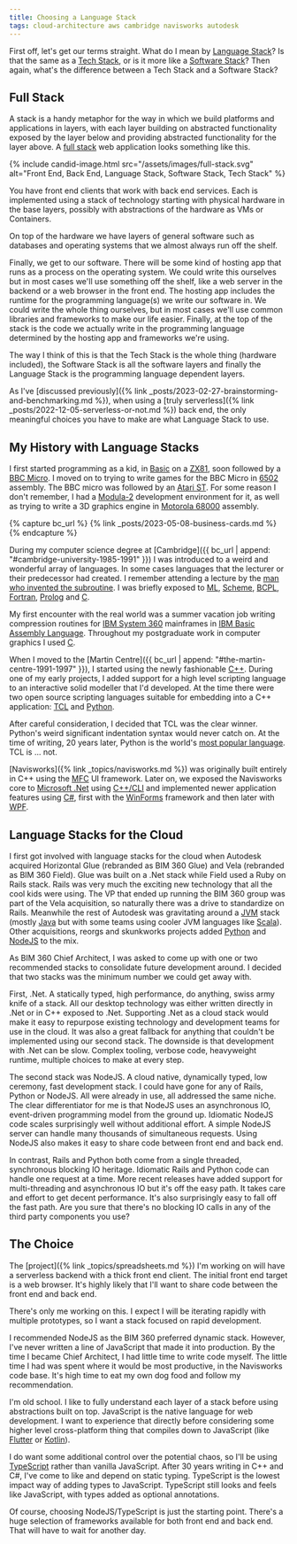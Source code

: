 ```yaml
---
title: Choosing a Language Stack
tags: cloud-architecture aws cambridge navisworks autodesk
---
```


First off, let's get our terms straight. What do I mean by [Language Stack](https://medium.com/omio-engineering/why-we-develop-and-use-language-stacks-not-languages-e83fd85c7f05)? Is that the same as a [Tech Stack](https://www.mongodb.com/basics/technology-stack), or is it more like a [Software Stack](https://www.sumologic.com/glossary/software-stack/)? Then again, what's the difference between a Tech Stack and a Software Stack?

## Full Stack

A stack is a handy metaphor for the way in which we build platforms and applications in layers, with each layer building on abstracted functionality exposed by the layer below and providing abstracted functionality for the layer above. A [full stack](https://www.mongodb.com/languages/full-stack-development) web application looks something like this.

{% include candid-image.html src="/assets/images/full-stack.svg" alt="Front End, Back End, Language Stack, Software Stack, Tech Stack" %}

You have front end clients that work with back end services. Each is implemented using a stack of technology starting with physical hardware in the base layers, possibly with abstractions of the hardware as VMs or Containers. 

On top of the hardware we have layers of general software such as databases and operating systems that we almost always run off the shelf. 

Finally, we get to our software. There will be some kind of hosting app that runs as a process on the operating system. We could write this ourselves but in most cases we'll use something off the shelf, like a web server in the backend or a web browser in the front end. The hosting app includes the runtime for the programming language(s) we write our software in. We could write the whole thing ourselves, but in most cases we'll use common libraries and frameworks to make our life easier. Finally, at the top of the stack is the code we actually write in the programming language determined by the hosting app and frameworks we're using.

The way I think of this is that the Tech Stack is the whole thing (hardware included), the Software Stack is all the software layers and finally the Language Stack is the programming language dependent layers.

As I've [discussed previously]({% link _posts/2023-02-27-brainstorming-and-benchmarking.md %}), when using a [truly serverless]({% link _posts/2022-12-05-serverless-or-not.md %}) back end, the only meaningful choices you have to make are what Language Stack to use. 

## My History with Language Stacks

I first started programming as a kid, in [Basic](https://en.wikipedia.org/wiki/BASIC) on a [ZX81](https://en.wikipedia.org/wiki/ZX81), soon followed by a [BBC Micro](https://en.wikipedia.org/wiki/BBC_Micro). I moved on to trying to write games for the BBC Micro in [6502](https://en.wikipedia.org/wiki/MOS_Technology_6502) assembly. The BBC micro was followed by an [Atari ST](https://en.wikipedia.org/wiki/Atari_ST). For some reason I don't remember, I had a [Modula-2](https://en.wikipedia.org/wiki/Modula-2) development environment for it, as well as trying to write a 3D graphics engine in [Motorola 68000](https://en.wikipedia.org/wiki/Motorola_68000) assembly.

{% capture bc_url %}
{% link _posts/2023-05-08-business-cards.md %}
{% endcapture %}

During my computer science degree at [Cambridge]({{ bc_url | append: "#cambridge-university-1985-1991" }}) I was introduced to a weird and wonderful array of languages. In some cases languages that the lecturer or their predecessor had created. I remember attending a lecture by the [man who invented the subroutine](https://en.wikipedia.org/wiki/David_Wheeler_(computer_scientist)). I was briefly exposed to [ML](https://en.wikipedia.org/wiki/ML_(programming_language)), [Scheme](https://en.wikipedia.org/wiki/Scheme_(programming_language)), [BCPL](https://en.wikipedia.org/wiki/BCPL), [Fortran](https://en.wikipedia.org/wiki/Fortran), [Prolog](https://en.wikipedia.org/wiki/Prolog) and [C](https://en.wikipedia.org/wiki/C_(programming_language)).

My first encounter with the real world was a summer vacation job writing compression routines for [IBM System 360](https://en.wikipedia.org/wiki/IBM_System/360) mainframes in [IBM Basic Assembly Language](https://en.wikipedia.org/wiki/IBM_Basic_Assembly_Language_and_successors). Throughout my postgraduate work in computer graphics I used [C](https://en.wikipedia.org/wiki/C_(programming_language)). 

When I moved to the [Martin Centre]({{ bc_url | append: "#the-martin-centre-1991-1997" }}), I started using the newly fashionable [C++](https://en.wikipedia.org/wiki/C%2B%2B). During one of my early projects, I added support for a high level scripting language to an interactive solid modeller that I'd developed. At the time there were two open source scripting languages suitable for embedding into a C++ application: [TCL](https://en.wikipedia.org/wiki/Tcl) and [Python](https://en.wikipedia.org/wiki/Python_(programming_language)). 

After careful consideration, I decided that TCL was the clear winner. Python's weird significant indentation syntax would never catch on. At the time of writing, 20 years later, Python is the world's [most popular language](https://www.tiobe.com/tiobe-index/). TCL is ... not. 

[Navisworks]({% link _topics/navisworks.md %}) was originally built entirely in C++ using the [MFC](https://en.wikipedia.org/wiki/Microsoft_Foundation_Class_Library) UI framework. Later on, we exposed the Navisworks core to [Microsoft .Net](https://en.wikipedia.org/wiki/.NET_Framework) using [C++/CLI](https://en.wikipedia.org/wiki/C%2B%2B/CLI) and implemented newer application features using [C#](https://en.wikipedia.org/wiki/C_Sharp_(programming_language)), first with the [WinForms](https://en.wikipedia.org/wiki/Windows_Forms) framework and then later with [WPF](https://en.wikipedia.org/wiki/Windows_Presentation_Foundation). 

## Language Stacks for the Cloud

I first got involved with language stacks for the cloud when Autodesk acquired Horizontal Glue (rebranded as BIM 360 Glue) and Vela (rebranded as BIM 360 Field). Glue was built on a .Net stack while Field used a Ruby on Rails stack. Rails was very much the exciting new technology that all the cool kids were using. The VP that ended up running the BIM 360 group was part of the Vela acquisition, so naturally there was a drive to standardize on Rails. Meanwhile the rest of Autodesk was gravitating around a [JVM](https://en.wikipedia.org/wiki/Java_virtual_machine) stack (mostly [Java](https://en.wikipedia.org/wiki/Java_(programming_language)) but with some teams using cooler JVM languages like [Scala](https://en.wikipedia.org/wiki/Scala_(programming_language))). Other acquisitions, reorgs and skunkworks projects added [Python](https://en.wikipedia.org/wiki/Python_(programming_language)) and [NodeJS](https://nodejs.org/en/about) to the mix.

As BIM 360 Chief Architect, I was asked to come up with one or two recommended stacks to consolidate future development around. I decided that two stacks was the minimum number we could get away with. 

First, .Net. A statically typed, high performance, do anything, swiss army knife of a stack. All our desktop technology was either written directly in .Net or in C++ exposed to .Net. Supporting .Net as a cloud stack would make it easy to repurpose existing technology and development teams for use in the cloud. It was also a great fallback for anything that couldn't be implemented using our second stack. The downside is that development with .Net can be slow. Complex tooling, verbose code, heavyweight runtime, multiple choices to make at every step. 

The second stack was NodeJS. A cloud native, dynamically typed, low ceremony, fast development stack. I could have gone for any of Rails, Python or NodeJS. All were already in use, all addressed the same niche. The clear differentiator for me is that NodeJS uses an asynchronous IO, event-driven programming model from the ground up. Idiomatic NodeJS code scales surprisingly well without additional effort. A simple NodeJS server can handle many thousands of simultaneous requests. Using NodeJS also makes it easy to share code between front end and back end. 

In contrast, Rails and Python both come from a single threaded, synchronous blocking IO heritage. Idiomatic Rails and Python code can handle one request at a time. More recent releases have added support for multi-threading and asynchronous IO but it's off the easy path. It takes care and effort to get decent performance. It's also surprisingly easy to fall off the fast path. Are you sure that there's no blocking IO calls in any of the third party components you use?

## The Choice

The [project]({% link _topics/spreadsheets.md %}) I'm working on will have a serverless backend with a thick front end client. The initial front end target is a web browser. It's highly likely that I'll want to share code between the front end and back end. 

There's only me working on this. I expect I will be iterating rapidly with multiple prototypes, so I want a stack focused on rapid development. 

I recommended NodeJS as the BIM 360 preferred dynamic stack. However, I've never written a line of JavaScript that made it into production. By the time I became Chief Architect, I had little time to write code myself. The little time I had was spent where it would be most productive, in the Navisworks code base. It's high time to eat my own dog food and follow my recommendation. 

I'm old school. I like to fully understand each layer of a stack before using abstractions built on top. JavaScript is the native language for web development. I want to experience that directly before considering some higher level cross-platform thing that compiles down to JavaScript (like [Flutter](https://flutter.dev/) or [Kotlin](https://kotlinlang.org/)).

I do want some additional control over the potential chaos, so I'll be using [TypeScript](https://www.typescriptlang.org/) rather than vanilla JavaScript. After 30 years writing in C++ and C#, I've come to like and depend on static typing. TypeScript is the lowest impact way of adding types to JavaScript. TypeScript still looks and feels like JavaScript, with types added as optional annotations.

Of course, choosing NodeJS/TypeScript is just the starting point. There's a huge selection of frameworks available for both front end and back end. That will have to wait for another day.
